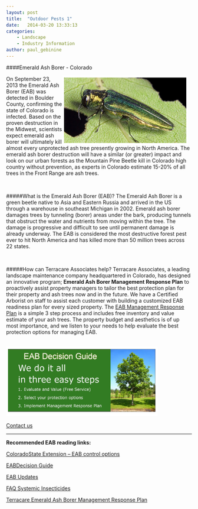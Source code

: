 ```yaml
---
layout: post
title:  "Outdoor Pests 1"
date:   2014-03-20 13:33:13
categories: 
    - Landscape 
    - Industry Information
author: paul_gebinine
---
```


####Emerald Ash Borer - Colorado  

<img src="/images/blog/ashborer.jpg" alt="Ash Borer Photo" width="332px" height="177px" style="float:right; border: 5px solid white; margin-right: 10px;">

On September 23, 2013 the Emerald Ash Borer (EAB) was detected in Boulder County, confirming the state of Colorado is infected.   Based on the proven destruction in the Midwest, scientists expect emerald ash borer will ultimately kill almost every unprotected ash tree presently growing in North America.  The emerald ash borer destruction will have a similar (or greater) impact and look on our urban forests as the Mountain Pine Beetle kill in Colorado high country without prevention, as experts in Colorado estimate 15-20% of all trees in the Front Range are ash trees.

<br>

#####What is the Emerald Ash Borer (EAB)?
The Emerald Ash Borer is a green beetle native to Asia and Eastern Russia and arrived in the US through a warehouse in southeast Michigan in 2002.  Emerald ash borer damages trees by tunneling (borer) areas under the bark, producing tunnels that obstruct the water and nutrients from moving within the tree. The damage is progressive and difficult to see until permanent damage is already underway. The EAB is considered the most destructive forest pest ever to hit North America and has killed more than 50 million trees across 22 states. 

<br>

#####How can Terracare Associates help?
Terracare Associates, a leading landscape maintenance company headquartered in Colorado, has designed an innovative program; **Emerald Ash Borer Management Response Plan** to proactively assist property managers to tailor the best protection plan for their property and ash trees now and in the future. 
We have a Certified Arborist on staff to assist each customer with building a customized EAB readiness plan for every sized property.  The [EAB Management Response Plan](http://terracareassociates.com/emerald-ash-borer/emerald-ash-borer-management-response-plan/ "EAB Management Response Plan") is a simple 3 step process and includes free inventory and value estimate of your ash trees.   The property budget and aesthetics is of up most importance, and we listen to your needs to help evaluate the best protection options for managing EAB.

<br>

<img src="/images/blog/EAB3steps.jpg" alt="EAB 3 Steps Photo" width="400px" height="178px" style="float:none; border: 5px solid white; margin: 0 auto;">

[Contact us](http://terracareassociates/contact-us "Contact Us")

<hr>

**Recommended EAB reading links:**


[ColoradoState Extension – EAB control options](http://bspm.agsci.colostate.edu/files/2014/02/EAB-control-options-February-11.pdf "ColoradoState Extension – EAB control options")


[EABDecision Guide](http://extension.entm.purdue.edu/EAB/PDF/NABB_DecisionGuide.pdf "EAB Decision Guide")


[EAB Updates](http://eabcolorado.com/ "EAB Updates")

[FAQ Systemic Insecticides](http://www.emeraldashborer.info/files/Potential_Side_Effects_of_EAB_Insecticides_FAQ.pdf "FAQ Systemic Insecticides")


[Terracare Emerald Ash Borer Management Response Plan](http://terracareassociates.com/emerald-ash-borer/emerald-ash-borer-management-response-plan/ "Terracare Emerald Ash Borer Management Response Plan")
﻿

[jekyll-gh]: https://github.com/mojombo/jekyll
[jekyll]:    http://jekyllrb.com
